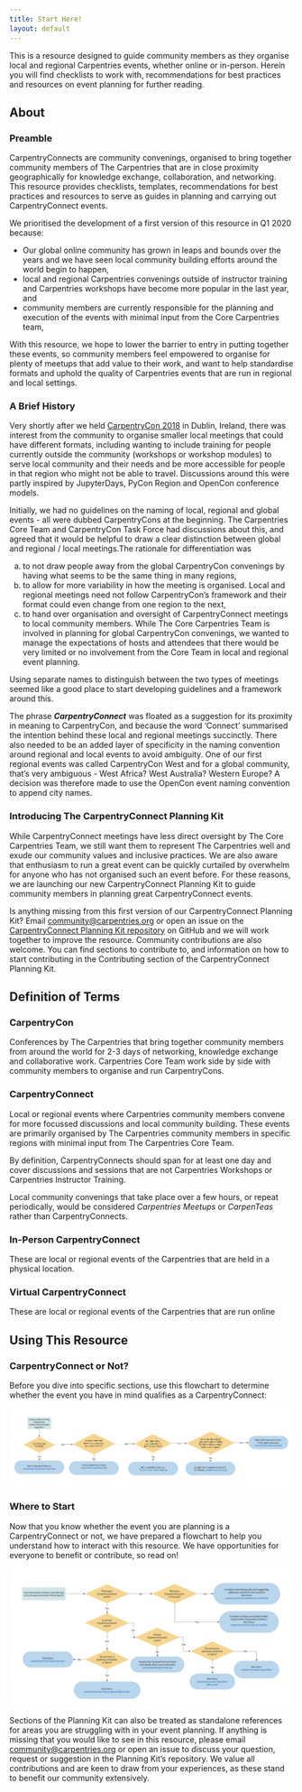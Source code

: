 ```yaml
---
title: Start Here! 
layout: default
---
```


<section class="intro">
	<p>This is a resource designed to guide community members as they organise local and regional Carpentries events, whether online or in-person. Herein you will find checklists to work with, recommendations for best practices and resources on event planning for further reading.</p>
</section>

<style type="text/css">
figure img { border: 1px solid #999999;}
figure figcaption { font-style: italic; font-size: 0.85em; text-align: center;}

.needscontent { 
	padding: 1em;
	margin: 1em;
	font-size: bigger;
	border: 4px dotted #fbce78;	
}
.needscontent:before {
	content: "Needs Update: ";
	font-style: italic;
	font-weight: bold;
	color: #41322f;				
	background-color: #fbce78;	
}
.reading, .templates { 
	margin: 0 3em 0 3em;
	background-color: #F4ECE6;  
	padding: 0.25em 1em 0.25em 1em;
	color: #41322f;				
}
</style>

## About

### Preamble

CarpentryConnects are community convenings, organised to bring together community members of The Carpentries that are in close proximity geographically for knowledge exchange, collaboration, and networking. This resource provides checklists, templates, recommendations for best practices and resources to serve as guides in planning and carrying out CarpentryConnect events. 

We prioritised the development of a first version of this resource in Q1 2020 because: 

- Our global online community has grown in leaps and bounds over the years and we have seen local community building efforts around the world begin to happen,
- local and regional Carpentries convenings outside of instructor training and Carpentries workshops  have become more popular in the last year, and 
- community members are currently responsible for the planning and execution of the events with minimal input from the Core Carpentries team, 

With this resource, we hope to lower the barrier to entry in putting together these events, so community members feel empowered to organise for plenty of meetups that add value to their work, and want to help standardise formats and uphold the quality of Carpentries  events that are run in regional and local settings. 

### A Brief History

Very shortly after we held [CarpentryCon 2018](https://2018.carpentrycon.org/) in Dublin, Ireland, there was interest from the community to organise smaller local meetings that could have different formats, including wanting to include training for people currently outside the community (workshops or workshop modules) to serve local community and their needs and be more accessible for people in that region who might not be able to travel. Discussions around this were partly inspired by JupyterDays, PyCon Region and OpenCon conference models. 

Initially, we had no guidelines on the naming of local, regional and global events - all were dubbed CarpentryCons at the beginning. The Carpentries Core Team and CarpentryCon Task Force had discussions about this, and agreed that it would be helpful to draw a clear distinction between global and regional / local meetings.The rationale for differentiation was 
<ol style="list-style-type: lower-alpha;">
<li>to not draw people away from the global CarpentryCon convenings by having what seems to be the same thing in many regions, </li>
<li>to allow for more variability in how the meeting is organised. Local and regional meetings need not follow CarpentryCon’s framework and their format could even change from one region to the next, </li>
<li>to hand over organisation and oversight of CarpentryConnect meetings to local community members. While The Core Carpentries Team is involved in planning for global CarpentryCon convenings, we wanted to manage the expectations of hosts and attendees that there would be very limited or no involvement from the Core Team in local and regional event planning. </li>
</ol>

Using separate names to distinguish between the two types of meetings seemed like a good place to start developing guidelines and a framework around this. 

The phrase ***CarpentryConnect*** was floated as a suggestion for its proximity in meaning to CarpentryCon, and because the word ‘Connect’ summarised the intention behind these local and regional meetings succinctly. 
There also needed to be an added layer of specificity in the naming convention around regional and local events to avoid ambiguity. One of our first regional events was called CarpentryCon West and for a global community, that’s very ambiguous - West Africa? West Australia? Western Europe? A decision was therefore made to use the OpenCon event naming convention to append city names. 

### Introducing The CarpentryConnect Planning Kit

While CarpentryConnect meetings have less direct oversight by The Core Carpentries Team, we still want them to represent The Carpentries well and exude our community values and inclusive practices. We are also aware that enthusiasm to run a great event can be quickly curtailed by overwhelm for anyone who has not organised such an event before. For these reasons, we are launching our new CarpentryConnect Planning Kit to guide community members in planning great CarpentryConnect events.

Is anything missing from this first version of our CarpentryConnect Planning Kit? Email [community@carpentries.org](mailto:community@carpentries.org) or open an issue on the [CarpentryConnect Planning Kit repository](github.com/carpentryconnect/carpentryconnect.org) on GitHub and we will work together to improve the resource. Community contributions are also welcome. You can find sections to contribute to, and information on how to start contributing in the Contributing section of the CarpentryConnect Planning Kit.


## Definition of Terms

### CarpentryCon

Conferences by The Carpentries that bring together community members from around the world for 2-3 days of networking, knowledge exchange and collaborative work. Carpentries Core Team work side by side with community members to organise and run CarpentryCons.

### CarpentryConnect

Local or regional events where Carpentries community members convene for more focussed discussions and local community building. These events are primarily organised by The Carpentries community members in specific regions with minimal input from The Carpentries Core Team. 

By definition, CarpentryConnects should span for at least one day and cover discussions and sessions that are not Carpentries Workshops or Carpentries Instructor Training.

Local community convenings that take place over a few hours, or repeat periodically, would be considered _Carpentries Meetups_ or _CarpenTeas_ rather than CarpentryConnects.

### In-Person CarpentryConnect

These are local or regional events of the Carpentries that are held in a physical location.
 
### Virtual CarpentryConnect

These are local or regional events of the Carpentries that are run online


## Using This Resource

### CarpentryConnect or Not?

Before you dive into specific sections, use this flowchart to determine whether the event you have in mind qualifies as a CarpentryConnect:

![carpentryconnect or not flowchart](/img/carpentryconnect-or-not.png)

### Where to Start

Now that you know whether the event you are planning is a CarpentryConnect or not, we have prepared a flowchart to help you understand how to interact with this resource. We have opportunities for everyone to benefit or contribute, so read on!

![interacting with the carpentryconnect planning kit](/img/interacting-with-this-resource.png)

Sections of the Planning Kit can also be treated as standalone references for areas you are struggling with in your event planning. If anything is missing that you would like to see in this resource, please email community@carpentries.org or open an issue to discuss your question, request or suggestion in the Planning Kit’s repository. We value all contributions and are keen to draw from your experiences, as these stand to benefit our community extensively.








